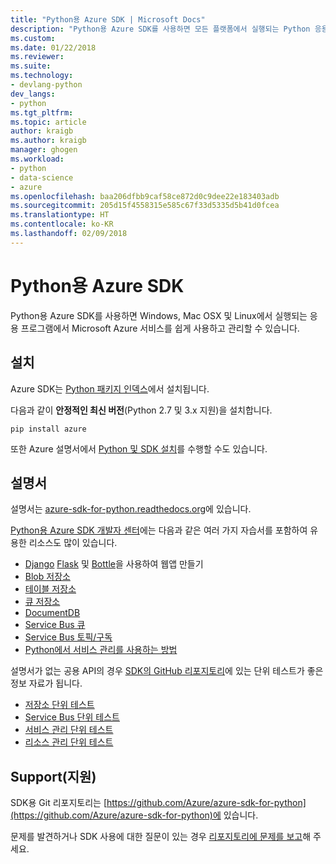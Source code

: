```yaml
---
title: "Python용 Azure SDK | Microsoft Docs"
description: "Python용 Azure SDK를 사용하면 모든 플랫폼에서 실행되는 Python 응용 프로그램을 통해 Microsoft Azure 서비스를 쉽게 이용할 수 있습니다."
ms.custom: 
ms.date: 01/22/2018
ms.reviewer: 
ms.suite: 
ms.technology:
- devlang-python
dev_langs:
- python
ms.tgt_pltfrm: 
ms.topic: article
author: kraigb
ms.author: kraigb
manager: ghogen
ms.workload:
- python
- data-science
- azure
ms.openlocfilehash: baa206dfbb9caf58ce872d0c9dee22e183403adb
ms.sourcegitcommit: 205d15f4558315e585c67f33d5335d5b41d0fcea
ms.translationtype: HT
ms.contentlocale: ko-KR
ms.lasthandoff: 02/09/2018
---
```

# <a name="azure-sdk-for-python"></a>Python용 Azure SDK

Python용 Azure SDK를 사용하면 Windows, Mac OSX 및 Linux에서 실행되는 응용 프로그램에서 Microsoft Azure 서비스를 쉽게 사용하고 관리할 수 있습니다.

## <a name="installation"></a>설치

Azure SDK는 [Python 패키지 인덱스](https://pypi.python.org/pypi/azure)에서 설치됩니다.

다음과 같이 **안정적인 최신 버전**(Python 2.7 및 3.x 지원)을 설치합니다.

```command
pip install azure
```

또한 Azure 설명서에서 [Python 및 SDK 설치](https://docs.microsoft.com/azure/python-how-to-install/)를 수행할 수도 있습니다.

## <a name="documentation"></a>설명서

설명서는 [azure-sdk-for-python.readthedocs.org](http://azure-sdk-for-python.readthedocs.org/en/latest/index.html)에 있습니다.

[Python용 Azure SDK 개발자 센터](http://azure.microsoft.com/develop/python/)에는 다음과 같은 여러 가지 자습서를 포함하여 유용한 리소스도 많이 있습니다.

- [Django](/azure/app-service-web/web-sites-python-create-deploy-django-app) [Flask](/azure/app-service-web/web-sites-python-create-deploy-flask-app) 및 [Bottle](/azure/app-service-web/web-sites-python-create-deploy-bottle-app)을 사용하여 웹앱 만들기
- [Blob 저장소](/azure/storage/storage-python-how-to-use-blob-storage)
- [테이블 저장소](/azure/storage/storage-python-how-to-use-table-storage)
- [큐 저장소](/azure/storage/storage-python-how-to-use-queue-storage)
- [DocumentDB](/azure/documentdb/documentdb-python-application)
- [Service Bus 큐](/azure/service-bus-messaging/service-bus-python-how-to-use-queues)
- [Service Bus 토픽/구독](/azure/service-bus-messaging/service-bus-python-how-to-use-topics-subscriptions)
- [Python에서 서비스 관리를 사용하는 방법](/azure/cloud-services/cloud-services-python-how-to-use-service-management)

설명서가 없는 공용 API의 경우 [SDK의 GitHub 리포지토리](https://github.com/Azure/azure-sdk-for-python)에 있는 단위 테스트가 좋은 정보 자료가 됩니다.

- [저장소 단위 테스트](https://github.com/Azure/azure-storage-python/tree/master/tests)
- [Service Bus 단위 테스트](https://github.com/Azure/azure-sdk-for-python/tree/master/azure-servicebus/tests)
- [서비스 관리 단위 테스트](https://github.com/Azure/azure-sdk-for-python/tree/master/azure-servicemanagement-legacy/tests)
- [리소스 관리 단위 테스트](https://github.com/Azure/azure-sdk-for-python/tree/master/azure-mgmt/tests)

## <a name="support"></a>Support(지원)

SDK용 Git 리포지토리는 [https://github.com/Azure/azure-sdk-for-python](https://github.com/Azure/azure-sdk-for-python)에 있습니다.

문제를 발견하거나 SDK 사용에 대한 질문이 있는 경우 [리포지토리에 문제를 보고](https://github.com/Azure/azure-sdk-for-python/issues)해 주세요.
